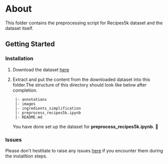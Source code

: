 # About

This folder contains the preprocessing script for Recipes5k dataset and the dataset itself.

## Getting Started

### Installation

1. Download the dataset [here](http://www.ub.edu/cvub/recipes5k/)

2. Extract and put the content from the downloaded dataset into this folder.The structure of this directory should look like below after completion.
   ```
    |- annotations
    |- images
    |- ingredients_simplification
    |- preprocess_recipes5k.ipynb
    |- README.md
   ```
   You have done set up the dataset for **preprocess_recipes5k.ipynb**. 🎉

### Issues

Please don't hestitate to raise any issues [here](https://github.com/Cheng-K/FoodNet/issues) if you encounter them during the installtion steps.
